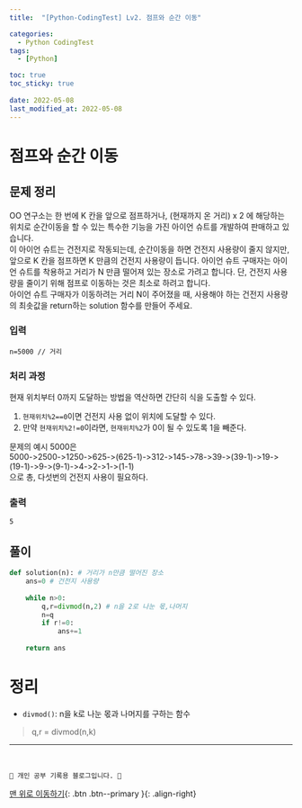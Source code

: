 ```yaml
---
title:  "[Python-CodingTest] Lv2. 점프와 순간 이동"

categories:
  - Python CodingTest
tags:
  - [Python]

toc: true
toc_sticky: true
 
date: 2022-05-08
last_modified_at: 2022-05-08
---
```


# 점프와 순간 이동
## 문제 정리
OO 연구소는 한 번에 K 칸을 앞으로 점프하거나, (현재까지 온 거리) x 2 에 해당하는 위치로 순간이동을 할 수 있는 특수한 기능을 가진 아이언 슈트를 개발하여 판매하고 있습니다. <br>이 아이언 슈트는 건전지로 작동되는데, 순간이동을 하면 건전지 사용량이 줄지 않지만, 앞으로 K 칸을 점프하면 K 만큼의 건전지 사용량이 듭니다. 아이언 슈트 구매자는 아이언 슈트를 착용하고 거리가 N 만큼 떨어져 있는 장소로 가려고 합니다. 단, 건전지 사용량을 줄이기 위해 점프로 이동하는 것은 최소로 하려고 합니다. <br>아이언 슈트 구매자가 이동하려는 거리 N이 주어졌을 때, 사용해야 하는 건전지 사용량의 최솟값을 return하는 solution 함수를 만들어 주세요.

### 입력
```
n=5000 // 거리
```
### 처리 과정
현재 위치부터 0까지 도달하는 방법을 역산하면 간단히 식을 도출할 수 있다.
1. `현재위치%2==0`이면 건전지 사용 없이 위치에 도달할 수 있다.
2. 만약 `현재위치%2!=0`이라면, `현재위치%2`가 0이 될 수 있도록 1을 빼준다.

문제의 예시 5000은<br>5000->2500->1250->625->(625-1)->312->145->78->39->(39-1)->19->(19-1)->9->(9-1)->4->2->1->(1-1)<br>
으로 총, 다섯번의 건전지 사용이 필요하다.

### 출력
```
5
```
## 풀이 
```py
def solution(n): # 거리가 n만큼 떨어진 장소
    ans=0 # 건전지 사용량
    
    while n>0:
        q,r=divmod(n,2) # n을 2로 나눈 몫,나머지
        n=q
        if r!=0:
            ans+=1
            
    return ans
```
# 정리
- `divmod()`: n을 k로 나눈 몫과 나머지를 구하는 함수 
> q,r = divmod(n,k)

***
<br>

    💛 개인 공부 기록용 블로그입니다. 👻

[맨 위로 이동하기](#){: .btn .btn--primary }{: .align-right}
